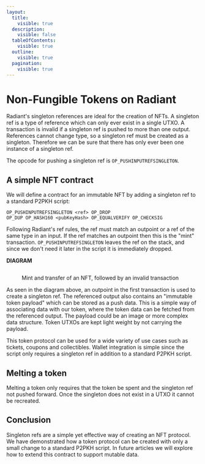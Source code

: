 ```yaml
---
layout:
  title:
    visible: true
  description:
    visible: false
  tableOfContents:
    visible: true
  outline:
    visible: true
  pagination:
    visible: true
---
```


# Non-Fungible Tokens on Radiant

Radiant's singleton references are ideal for the creation of NFTs. A singleton ref is a type of reference which can only ever exist in a single UTXO. A transaction is invalid if a singleton ref is pushed to more than one output. References cannot change type, so a singleton ref must be created as a singleton. Therefore we can be sure that there has only ever been one instance of a singleton ref.

The opcode for pushing a singleton ref is `OP_PUSHINPUTREFSINGLETON`.

## A simple NFT contract <a href="#a-simple-nft-contract" id="a-simple-nft-contract"></a>

We will define a contract for an immutable NFT by adding a singleton ref to a standard P2PKH script:

```
OP_PUSHINPUTREFSINGLETON <ref> OP_DROP
OP_DUP OP_HASH160 <pubKeyHash> OP_EQUALVERIFY OP_CHECKSIG
```

Following Radiant's ref rules, the ref must match an outpoint or a ref of the same type in an input. If the ref matches an outpoint then this is the "mint" transaction. `OP_PUSHINPUTREFSINGLETON` leaves the ref on the stack, and since we don't need it later in the script it is immediately dropped.

**DIAGRAM**

<figure><img src="https://radiant4people.com/programming/radiant/img/simple-nft.png" alt=""><figcaption><p>Mint and transfer of an NFT, followed by an invalid transaction</p></figcaption></figure>

As seen in the diagram above, an outpoint in the first transaction is used to create a singleton ref. The referenced output also contains an "immutable token payload" which can be stored as a push data. This is a simple way of associating data with our token, where the token data can be fetched from the referenced output. The payload could be an image or more complex data structure. Token UTXOs are kept light weight by not carrying the payload.

This token protocol can be used for a wide variety of use cases such as tickets, coupons and collectibles. Wallet integration is simple since the script only requires a singleton ref in addition to a standard P2PKH script.

## Melting a token <a href="#melting-a-token" id="melting-a-token"></a>

Melting a token only requires that the token be spent and the singleton ref not pushed forward. Once the singleton does not exist in a UTXO it cannot be recreated.

## Conclusion <a href="#conclusion" id="conclusion"></a>

Singleton refs are a simple yet effective way of creating an NFT protocol. We have demonstrated how a token protocol can be created with only a small change to a standard P2PKH script. In future articles we will explore how to extend this contract to support mutable data.
